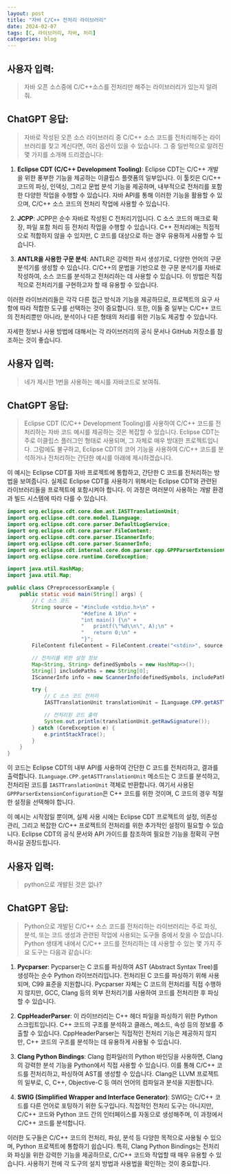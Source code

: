 ```yaml
---
layout: post
title: "자바 C/C++ 전처리 라이브러리"
date: 2024-02-07
tags: [C, 라이브러리, 자바, 처리]
categories: blog
---
```


## 사용자 입력:
> 자바 오픈 소스중에 C/C++소스를 전처리만 해주는 라이브러리가 있는지 알려줘.

## ChatGPT 응답:
> 자바로 작성된 오픈 소스 라이브러리 중 C/C++ 소스 코드를 전처리해주는 라이브러리를 찾고 계신다면, 여러 옵션이 있을 수 있습니다. 그 중 일반적으로 알려진 몇 가지를 소개해 드리겠습니다:

1. **Eclipse CDT (C/C++ Development Tooling)**: Eclipse CDT는 C/C++ 개발을 위한 풍부한 기능을 제공하는 이클립스 플랫폼의 일부입니다. 이 툴킷은 C/C++ 코드의 파싱, 인덱싱, 그리고 문법 분석 기능을 제공하며, 내부적으로 전처리를 포함한 다양한 작업을 수행할 수 있습니다. 자바 API를 통해 이러한 기능을 활용할 수 있으며, C/C++ 소스 코드의 전처리 작업에 사용할 수 있습니다.

2. **JCPP**: JCPP은 순수 자바로 작성된 C 전처리기입니다. C 소스 코드의 매크로 확장, 파일 포함 처리 등 전처리 작업을 수행할 수 있습니다. C++ 전처리에는 직접적으로 적합하지 않을 수 있지만, C 코드를 대상으로 하는 경우 유용하게 사용할 수 있습니다.

3. **ANTLR을 사용한 구문 분석**: ANTLR은 강력한 파서 생성기로, 다양한 언어의 구문 분석기를 생성할 수 있습니다. C/C++의 문법을 기반으로 한 구문 분석기를 자바로 작성하여, 소스 코드를 분석하고 전처리하는 데 사용할 수 있습니다. 이 방법은 직접적으로 전처리기를 구현하고자 할 때 유용할 수 있습니다.

이러한 라이브러리들은 각각 다른 접근 방식과 기능을 제공하므로, 프로젝트의 요구 사항에 따라 적합한 도구를 선택하는 것이 중요합니다. 또한, 이들 중 일부는 C/C++ 코드의 전처리뿐만 아니라, 분석이나 다른 형태의 처리를 위한 기능도 제공할 수 있습니다. 

자세한 정보나 사용 방법에 대해서는 각 라이브러리의 공식 문서나 GitHub 저장소를 참조하는 것이 좋습니다.

## 사용자 입력:
> 네가 제시한 1번을 사용하는 예시를 자바코드로 보여줘.

## ChatGPT 응답:
> Eclipse CDT (C/C++ Development Tooling)를 사용하여 C/C++ 코드를 전처리하는 자바 코드 예시를 제공하는 것은 복잡할 수 있습니다. Eclipse CDT는 주로 이클립스 플러그인 형태로 사용되며, 그 자체로 매우 방대한 프로젝트입니다. 그럼에도 불구하고, Eclipse CDT의 코어 기능을 사용하여 C/C++ 코드를 분석하거나 전처리하는 간단한 예시를 아래에 제시하겠습니다.

이 예시는 Eclipse CDT를 자바 프로젝트에 통합하고, 간단한 C 코드를 전처리하는 방법을 보여줍니다. 실제로 Eclipse CDT를 사용하기 위해서는 Eclipse CDT와 관련된 라이브러리들을 프로젝트에 포함시켜야 합니다. 이 과정은 여러분이 사용하는 개발 환경과 빌드 시스템에 따라 다를 수 있습니다.

```java
import org.eclipse.cdt.core.dom.ast.IASTTranslationUnit;
import org.eclipse.cdt.core.model.ILanguage;
import org.eclipse.cdt.core.parser.DefaultLogService;
import org.eclipse.cdt.core.parser.FileContent;
import org.eclipse.cdt.core.parser.IScannerInfo;
import org.eclipse.cdt.core.parser.ScannerInfo;
import org.eclipse.cdt.internal.core.dom.parser.cpp.GPPParserExtensionConfiguration;
import org.eclipse.core.runtime.CoreException;

import java.util.HashMap;
import java.util.Map;

public class CPreprocessorExample {
    public static void main(String[] args) {
        // C 소스 코드
        String source = "#include <stdio.h>\n" +
                        "#define A 10\n" +
                        "int main() {\n" +
                        "   printf(\"%d\\n\", A);\n" +
                        "   return 0;\n" +
                        "}";
        FileContent fileContent = FileContent.create("<stdin>", source.toCharArray());

        // 전처리를 위한 설정 정보
        Map<String, String> definedSymbols = new HashMap<>();
        String[] includePaths = new String[0];
        IScannerInfo info = new ScannerInfo(definedSymbols, includePaths);

        try {
            // C 소스 코드 전처리
            IASTTranslationUnit translationUnit = ILanguage.CPP.getASTTranslationUnit(fileContent, info, null, null, ILanguage.OPTION_IS_SOURCE_UNIT, new DefaultLogService());

            // 전처리된 코드 출력
            System.out.println(translationUnit.getRawSignature());
        } catch (CoreException e) {
            e.printStackTrace();
        }
    }
}
```

이 코드는 Eclipse CDT의 내부 API를 사용하여 간단한 C 코드를 전처리하고, 결과를 출력합니다. `ILanguage.CPP.getASTTranslationUnit` 메소드는 C 코드를 분석하고, 전처리된 코드를 `IASTTranslationUnit` 객체로 반환합니다. 여기서 사용된 `GPPParserExtensionConfiguration`은 C++ 코드를 위한 것이며, C 코드의 경우 적절한 설정을 선택해야 합니다.

이 예시는 시작점일 뿐이며, 실제 사용 시에는 Eclipse CDT 프로젝트의 설정, 의존성 관리, 그리고 복잡한 C/C++ 프로젝트의 전처리를 위한 추가적인 설정이 필요할 수 있습니다. Eclipse CDT의 공식 문서와 API 가이드를 참조하여 필요한 기능을 정확히 구현하시길 권장드립니다.

## 사용자 입력:
> python으로 개발된 것은 없나?

## ChatGPT 응답:
> Python으로 개발된 C/C++ 소스 코드를 전처리하는 라이브러리는 주로 파싱, 분석, 또는 코드 생성과 관련된 작업에 사용되는 도구들 중에서 찾을 수 있습니다. Python 생태계 내에서 C/C++ 코드를 전처리하는 데 사용할 수 있는 몇 가지 주요 도구는 다음과 같습니다:

1. **Pycparser**: Pycparser는 C 코드를 파싱하여 AST (Abstract Syntax Tree)를 생성하는 순수 Python 라이브러리입니다. 전처리된 C 코드를 파싱하기 위해 사용되며, C99 표준을 지원합니다. Pycparser 자체는 C 코드의 전처리를 직접 수행하지 않지만, GCC, Clang 등의 외부 전처리기를 사용하여 코드를 전처리한 후 파싱할 수 있습니다.

2. **CppHeaderParser**: 이 라이브러리는 C++ 헤더 파일을 파싱하기 위한 Python 스크립트입니다. C++ 코드의 구조를 분석하고 클래스, 메소드, 속성 등의 정보를 추출할 수 있습니다. CppHeaderParser는 직접적인 전처리 기능은 제공하지 않지만, C++ 코드의 구조를 분석하는 데 유용하게 사용될 수 있습니다.

3. **Clang Python Bindings**: Clang 컴파일러의 Python 바인딩을 사용하면, Clang의 강력한 분석 기능을 Python에서 직접 사용할 수 있습니다. 이를 통해 C/C++ 코드를 전처리하고, 파싱하여 AST를 생성할 수 있습니다. Clang은 LLVM 프로젝트의 일부로, C, C++, Objective-C 등 여러 언어의 컴파일과 분석을 지원합니다.

4. **SWIG (Simplified Wrapper and Interface Generator)**: SWIG는 C/C++ 코드를 다른 언어로 포팅하기 위한 도구입니다. 직접적인 전처리 도구는 아니지만, C/C++ 코드와 Python 코드 간의 인터페이스를 자동으로 생성해주며, 이 과정에서 C/C++ 코드를 분석합니다.

이러한 도구들은 C/C++ 코드의 전처리, 파싱, 분석 등 다양한 목적으로 사용될 수 있으며, Python 프로젝트에 통합하기 쉽습니다. 특히, Clang Python Bindings는 전처리와 파싱을 위한 강력한 기능을 제공하므로, C/C++ 코드와 작업할 때 매우 유용할 수 있습니다. 사용하기 전에 각 도구의 설치 방법과 사용법을 확인하는 것이 중요합니다.

